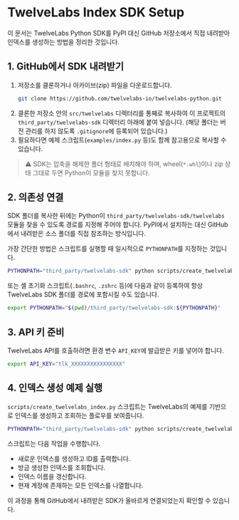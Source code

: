 # TwelveLabs Index SDK Setup

이 문서는 TwelveLabs Python SDK를 PyPI 대신 GitHub 저장소에서 직접 내려받아 인덱스를 생성하는 방법을 정리한 것입니다.

## 1. GitHub에서 SDK 내려받기

1. 저장소를 클론하거나 아카이브(zip) 파일을 다운로드합니다.
   ```bash
   git clone https://github.com/twelvelabs-io/twelvelabs-python.git
   ```
2. 클론한 저장소 안의 `src/twelvelabs` 디렉터리를 통째로 복사하여 이 프로젝트의 `third_party/twelvelabs-sdk` 디렉터리 아래에 붙여 넣습니다. (해당 폴더는 버전 관리를 하지 않도록 `.gitignore`에 등록되어 있습니다.)
3. 필요하다면 예제 스크립트(`examples/index.py` 등)도 함께 참고용으로 복사할 수 있습니다.

> ⚠️ SDK는 압축을 해제한 폴더 형태로 배치해야 하며, wheel(`*.whl`)이나 zip 상태 그대로 두면 Python이 모듈을 찾지 못합니다.

## 2. 의존성 연결

SDK 폴더를 복사한 뒤에는 Python이 `third_party/twelvelabs-sdk/twelvelabs` 모듈을 찾을 수 있도록 경로를 지정해 주어야 합니다. PyPI에서 설치하는 대신 GitHub에서 내려받은 소스 폴더를 직접 참조하는 방식입니다.

가장 간단한 방법은 스크립트를 실행할 때 일시적으로 `PYTHONPATH`를 지정하는 것입니다.

```bash
PYTHONPATH="third_party/twelvelabs-sdk" python scripts/create_twelvelabs_index.py
```

또는 셸 초기화 스크립트(`.bashrc`, `.zshrc` 등)에 다음과 같이 등록하여 항상 TwelveLabs SDK 폴더를 경로에 포함시킬 수도 있습니다.

```bash
export PYTHONPATH="$(pwd)/third_party/twelvelabs-sdk:${PYTHONPATH}"
```

## 3. API 키 준비

TwelveLabs API를 호출하려면 환경 변수 `API_KEY`에 발급받은 키를 넣어야 합니다.

```bash
export API_KEY="tlk_XXXXXXXXXXXXXXXX"
```

## 4. 인덱스 생성 예제 실행

`scripts/create_twelvelabs_index.py` 스크립트는 TwelveLabs의 예제를 기반으로 인덱스를 생성하고 조회하는 플로우를 보여줍니다.

```bash
PYTHONPATH="third_party/twelvelabs-sdk" python scripts/create_twelvelabs_index.py
```

스크립트는 다음 작업을 수행합니다.

- 새로운 인덱스를 생성하고 ID를 출력합니다.
- 방금 생성한 인덱스를 조회합니다.
- 인덱스 이름을 갱신합니다.
- 현재 계정에 존재하는 모든 인덱스를 나열합니다.

이 과정을 통해 GitHub에서 내려받은 SDK가 올바르게 연결되었는지 확인할 수 있습니다.
